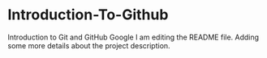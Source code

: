 # Introduction-To-Github
Introduction to Git and GitHub Google
I am editing the README file. Adding some more details about the project description.
